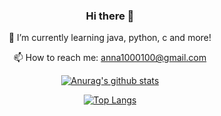 <div align="center">

### Hi there 👋

<!--
**annapinchuk/annapinchuk** is a ✨ _special_ ✨ repository because its `README.md` (this file) appears on your GitHub profile.

Here are some ideas to get you started:

- 🔭 I’m currently working on ...
 🌱 I’m currently learning java, python, c, cpp and more!
- 👯 I’m looking to collaborate on ...
- 🤔 I’m looking for help with ...
- 💬 Ask me about ...
 📫 How to reach me: anna1000100@gmail.com

>[](https://komarev.com/ghpvc/?username=annapinchuk&color=grey)

[![Anurag's github stats](https://github-readme-stats.vercel.app/api?username=annapinchuk&show_icons=true&theme=vue-dark&line_height=20)](https://github.com/annapinchuk/github-readme-stats)

[![Top Langs](https://github-readme-stats.vercel.app/api/top-langs/?username=annapinchuk&layout=compact&theme=vue-dark)](https://github.com/annapinchuk/github-readme-stats)
  

- 😄 Pronouns: ...
- ⚡ Fun fact: ...
-->

 🌱 I’m currently learning java, python, c and more!

 📫 How to reach me: anna1000100@gmail.com

>[](https://komarev.com/ghpvc/?username=annapinchuk&color=grey)

[![Anurag's github stats](https://github-readme-stats.vercel.app/api?username=annapinchuk&show_icons=true&theme=vue-dark&line_height=20)](https://github.com/annapinchuk/github-readme-stats)

[![Top Langs](https://github-readme-stats.vercel.app/api/top-langs/?username=annapinchuk&layout=compact&theme=vue-dark)](https://github.com/annapinchuk/github-readme-stats)
 
 </div>
